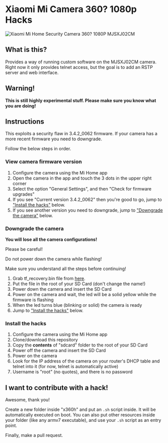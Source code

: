 # Xiaomi Mi Camera 360? 1080p Hacks

![Xiaomi Mi Home Security Camera 360? 1080P MJSXJ02CM](https://github.com/telmomarques/xiaomi-360-1080p-hacks/blob/master/images/camera.png)

## What is this?
Provides a way of running custom software on the MJSXJ02CM camera.
Right now it only provides telnet access, but the goal is to add an RSTP server and web interface.

## Warning!
**This is still highly experimental stuff. Please make sure you know what you are doing!**

## Instructions
This exploits a security flaw in 3.4.2_0062 firmware. If your camera has a more recent firmware you need to downgrade.

Follow the below steps in order.

### View camera firmware version
1. Configure the camera using the Mi Home app
2. Open the camera in the app and touch the 3 dots in the upper right corner
3. Select the option "General Settings", and then "Check for firmware upgrades"
4. If you see "Current version 3.4.2_0062" then you're good to go, jump to ["Install the hacks"](#install-the-hacks) below.
5. If you see another version you need to downgrade, jump to ["Downgrade the camera"](#downgrade-the-camera) below.

### Downgrade the camera
**You will lose all the camera configurations!**

Please be careful!

Do not power down the camera while flashing!

Make sure you understand all the steps before continuing!

1. Grab tf_recovery.bin file from [here](https://github.com/telmomarques/xiaomi-360-1080p-hacks/raw/master/firmware/3.4.2_0062/tf_recovery.img).
2. Put the file in the root of your SD Card (don't change the name!)
3. Power down the camera and insert the SD Card
4. Power on the camera and wait, the led will be a solid yellow while the firmware is flashing
6. When the led turns blue (blinking or solid) the camera is ready
7. Jump to ["Install the hacks"](#install-the-hacks) below.

### Install the hacks
1. Configure the camera using the Mi Home app
2. Clone/download this repository
3. Copy the **contents** of "sdcard" folder to the root of your SD Card
4. Power off the camera and insert the SD Card
5. Power on the camera
6. Look for the IP address of the camera on your router's DHCP table and telnet into it (for now, telnet is automatically active)
7. Username is "root" (no quotes), and there is no password

## I want to contribute with a hack!
Awesome, thank you!

Create a new folder inside "x360h" and put an `.sh` script inside. It will be automatically executed on boot. You can also put other resources inside your folder (like any armv7 executable), and use your `.sh` script as an entry point.

Finally, make a pull request.